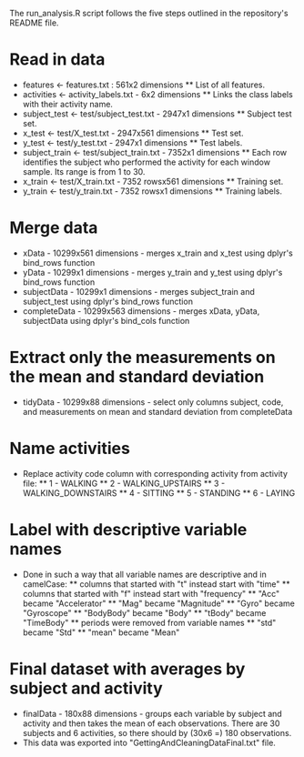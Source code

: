 The run_analysis.R script follows the five steps outlined in the repository's README file.

# Read in data

* features <- features.txt : 561x2 dimensions
** List of all features. 
* activities <- activity_labels.txt - 6x2 dimensions
** Links the class labels with their activity name.
* subject_test <- test/subject_test.txt - 2947x1 dimensions
** Subject test set.
* x_test <- test/X_test.txt - 2947x561 dimensions
** Test set.
* y_test <- test/y_test.txt - 2947x1 dimensions
** Test labels.
* subject_train <- test/subject_train.txt - 7352x1 dimensions
** Each row identifies the subject who performed the activity for each window sample. Its range is from 1 to 30. 
* x_train <- test/X_train.txt - 7352 rowsx561 dimensions
** Training set.
* y_train <- test/y_train.txt - 7352 rowsx1 dimensions
** Training labels.

# Merge data

* xData - 10299x561 dimensions - merges x_train and x_test using dplyr's bind_rows function
* yData - 10299x1 dimensions - merges y_train and y_test using dplyr's bind_rows function
* subjectData - 10299x1 dimensions - merges subject_train and subject_test using dplyr's bind_rows function
* completeData - 10299x563 dimensions - merges xData, yData, subjectData using dplyr's bind_cols function

# Extract only the measurements on the mean and standard deviation

* tidyData - 10299x88 dimensions - select only columns subject, code, and measurements on mean and standard deviation from completeData

# Name activities

* Replace activity code column with corresponding activity from activity file:
** 1 - WALKING
** 2 - WALKING_UPSTAIRS
** 3 - WALKING_DOWNSTAIRS
** 4 - SITTING
** 5 - STANDING
** 6 - LAYING

# Label with descriptive variable names

* Done in such a way that all variable names are descriptive and in camelCase:
** columns that started with "t" instead start with "time"
** columns that started with "f" instead start with "frequency"
** "Acc" became "Accelerator"
** "Mag" became "Magnitude"
** "Gyro" became "Gyroscope"
** "BodyBody" became "Body"
** "tBody" became "TimeBody"
** periods were removed from variable names
** "std" became "Std"
** "mean" became "Mean"

# Final dataset with averages by subject and activity

* finalData - 180x88 dimensions - groups each variable by subject and activity and then takes the mean of each observations. There are 30 subjects and 6 activities, so there should by (30x6 =) 180 observations.
* This data was exported into "GettingAndCleaningDataFinal.txt" file.